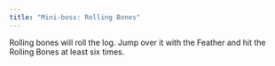 ```yaml
---
title: "Mini-boss: Rolling Bones"
---
```


Rolling bones will roll the log. Jump over it with the Feather and hit the Rolling Bones at least six times.
